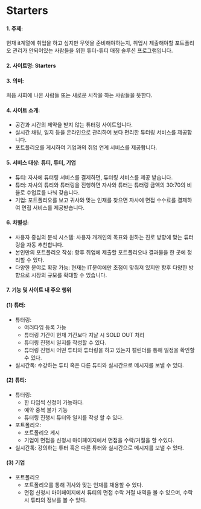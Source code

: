 # Starters
#### 1. 주제: 
현재 it계열에 취업을 하고 싶지만 무엇을 준비해야하는지, 취업시 제출해야할 포트폴리오 관리가 안되어있는 사람들을 위한 튜터-튜티 매칭 솔루션 프로그램입니다. 

#### 2. 사이트명: Starters

#### 3. 의미: 
처음 사회에 나온 사람들 또는 새로운 시작을 하는 사람들을 뜻한다.

#### 4. 사이트 소개: 
  - 공간과 시간의 제약을 받지 않는 튜터링 사이트입니다.
  - 실시간 채팅, 일지 등을 온라인으로 관리하여 보다 편리한 튜터링 서비스를 제공합니다.
  - 포트폴리오를 게시하여 기업과의 취업 연계 서비스를 제공합니다.

#### 5. 서비스 대상: 튜티, 튜터, 기업
  - 튜티: 자사에 튜터링 서비스를 결제하면, 튜터링 서비스를 제공 받습니다.
  - 튜터: 자사의 튜티와 튜터링을 진행하면 자사와 튜터는 튜터링 금액의 30:70의 비율로 수업료를 나눠 갖습니다.
  - 기업: 포트폴리오를 보고 귀사와 맞는 인재를 찾으면 자사에 면접 수수료를 결제하여 면접 서비스를 제공받습니다.

#### 6. 차별성: 
  - 사용자 중심의 분석 시스템: 사용자 개개인의 목표와 원하는 진로 방향에 맞는 튜터링을 자동 추천합니다.
  - 본인만의 포트폴리오 작성: 향후 취업에 제출할 포트폴리오나 결과물을 한 곳에 정리할 수 있다.
  - 다양한 분야로 확장 가능: 현재는 IT분야에만 초점이 맞춰져 있지만 향후 다양한 방향으로 시장의 규모를 확대할 수 있습니다.

#### 7. 기능 및 사이트 내 주요 행위
#### (1) 튜터: 
 - 튜터링: 
    - 여러타임 등록 가능
    - 튜터링 기간이 현재 기간보다 지날 시 SOLD OUT 처리
    - 튜터링 진행시 일지를 작성할 수 있다. 
    - 튜터링 진행시 어떤 튜티와 튜터링을 하고 있는지 캘린더를 통해 일정을 확인할 수 있다.
 - 실시간톡: 수강하는 튜티 혹은 다른 튜티와 실시간으로 메시지를 보낼 수 있다.
#### (2) 튜티:
  - 튜터링:
    - 한 타임씩 신청이 가능하다.
    - 예약 중복 불가 기능
    - 튜터링 진행시 튜터와 일지를 작성 할 수 있다.
 - 포트폴리오: 
    - 포트폴리오 게시
    - 기업이 면접을 신청시 마이페이지에서 면접을 수락/거절을 할 수있다.
  - 실시간톡: 강의하는 튜터 혹은 다른 튜터와 실시간으로 메시지를 보낼 수 있다.
#### (3) 기업
 - 포트폴리오
    - 포트폴리오를 통해 귀사와 맞는 인재를 채용할 수 있다.
    - 면접 신청시 마이페이지에서 튜티의 면접 수락 거절 내역을 볼 수 있으며, 수락시 튜티의 정보를 볼 수 있다.
